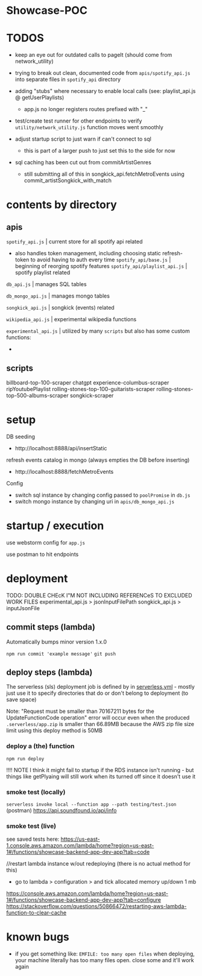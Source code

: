 # Showcase-POC

# TODOS
- keep an eye out for outdated calls to pageIt (should come from network_utility)
- trying to break out clean, documented code from `apis/spotify_api.js` into separate files in `spotify_api` directory
- adding "stubs" where necessary to enable local calls (see: playlist_api.js @ getUserPlaylists)
    - app.js no longer registers routes prefixed with "_"
- test/create test runner for other endpoints to verify `utility/network_utility.js` function moves went smoothly
- adjust startup script to just warn if can't connect to sql
    - this is part of a larger push to just set this to the side for now

- sql caching has been cut out from commitArtistGenres
  - still submitting all of this in songkick_api.fetchMetroEvents using commit_artistSongkick_with_match

 
# contents by directory

## apis


`spotify_api.js` | current store for all spotify api related 
- also handles token management, including choosing static refresh-token to avoid having to auth every time 
`spotify_api/base.js` | beginning of reorging spotify features
`spotify_api/playlist_api.js` | spotify playlist related

`db_api.js` | manages SQL tables

`db_mongo_api.js` | manages mongo tables

`songkick_api.js` | songkick (events) related

`wikipedia_api.js` | experimental wikipedia functions

`experimental_api.js` | utilized by many `scripts` but also has some custom functions:

-


## scripts

billboard-top-100-scraper
chatgpt
experience-columbus-scraper
ripYoutubePlaylist
rolling-stones-top-100-guitarists-scraper
rolling-stones-top-500-albums-scraper
songkick-scraper

# setup

DB seeding
- http://localhost:8888/api/insertStatic

refresh events catalog in mongo (always empties the DB before inserting)
- http://localhost:8888/fetchMetroEvents

Config
- switch sql instance by changing config passed to `poolPromise` in `db.js`
- switch mongo instance by changing uri in `apis/db_mongo_api.js`

# startup / execution

use webstorm config for `app.js`

use postman to hit endpoints

# deployment

TODO: DOUBLE CHEcK I"M NOT INCLUDING REFERENCeS TO EXCLUDED WORK FILES
experimental_api.js > jsonInputFilePath
songkick_api.js > inputJsonFile

## commit steps (lambda)

Automatically bumps minor version 1.x.0

`npm run commit 'example message'`
`git push`

## deploy steps (lambda)

The serverless (sls) deployment job is defined by in [serverless.yml](serverless.yml) - mostly just use it to specify directories that do or don't belong to deployment (to save space)

Note: "Request must be smaller than 70167211 bytes for the UpdateFunctionCode operation" error will occur even when the produced `.serverless/app.zip` is smaller than 66.89MB because the AWS zip file size limit using this deploy method is 50MB

### deploy a (the) function
`npm run deploy`


!!!! NOTE I think it might fail to startup if the RDS instance isn't running - but things like getPlyaing will still work when its turned off since it doesn't use it

### smoke test (locally)
`serverless invoke local --function app --path testing/test.json`
(postman) https://api.soundfound.io/api/info

### smoke test (live)
see saved tests here:
https://us-east-1.console.aws.amazon.com/lambda/home?region=us-east-1#/functions/showcase-backend-app-dev-app?tab=code


//restart lambda instance w/out redeploying (there is no actual method for this)
- go to lambda > configuration > and tick allocated memory up/down 1 mb

https://console.aws.amazon.com/lambda/home?region=us-east-1#/functions/showcase-backend-app-dev-app?tab=configure
https://stackoverflow.com/questions/50866472/restarting-aws-lambda-function-to-clear-cache

# known bugs

- if you get something like:  `EMFILE: too many open files` when deploying, your machine literally has too many files open. close some and it'll work again


